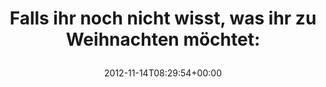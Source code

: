 ---
retweeted: false
source: <a href="http://twitter.com" rel="nofollow">Twitter Web Client</a>
entities:
  hashtags: []
  symbols: []
  user_mentions: []
  urls:
  - url: http://t.co/0QPUkzGc
    expanded_url: http://i.minus.com/iesi1agd86MIg.gif
    display_url: i.minus.com/iesi1agd86MIg.…
    indices:
    - '60'
    - '80'
display_text_range:
- '0'
- '80'
favorite_count: '1'
id_str: '268631831182708736'
truncated: false
retweet_count: '3'
id: '268631831182708736'
possibly_sensitive: false
created_at: Wed Nov 14 08:29:54 +0000 2012
favorited: false
full_text: 'Falls ihr noch nicht wisst, was ihr zu Weihnachten möchtet:'
lang: de
quote_url: http://i.minus.com/iesi1agd86MIg.gif
tags:
- pesos/twitter
date: '2012-11-14T08:29:54+00:00'
src: https://twitter.com/bascht/status/268631831182708736
original_url: https://twitter.com/bascht/status/268631831182708736
type: twitter_tweet
text: 'Falls ihr noch nicht wisst, was ihr zu Weihnachten möchtet:'
title: 'Falls ihr noch nicht wisst, was ihr zu Weihnachten möchtet:

  '

---